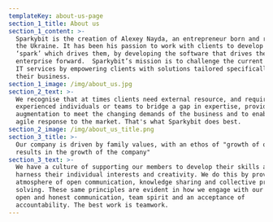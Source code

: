 ```yaml
---
templateKey: about-us-page
section_1_title: About us
section_1_content: >-
  Sparkybit is the creation of Alexey Nayda, an entrepreneur born and raised in
  the Ukraine. It has been his passion to work with clients to develop that
  ‘spark’ which drives them, by developing the software that drives their
  enterprise forward.  Sparkybit’s mission is to challenge the current world of
  IT services by empowering clients with solutions tailored specifically to
  their business.
section_1_image: /img/about_us.jpg
section_2_text: >-
  We recognise that at times clients need external resource, and require
  experienced individuals or teams to bridge a gap in expertise, provide
  augmentation to meet the changing demands of the business and to enable an
  agile response to the market. That's what Sparkybit does best.
section_2_image: /img/about_us_title.png
section_3_title: >-
  Our company is driven by family values, with an ethos of "growth of our people
  results in the growth of the company"
section_3_text: >-
  We have a culture of supporting our members to develop their skills and to
  harness their individual interests and creativity. We do this by providing an
  atmosphere of open communication, knowledge sharing and collective problem
  solving. These same principles are evident in how we engage with our clients –
  open and honest communication, team spirit and an acceptance of
  accountability. The best work is teamwork.
---
```

